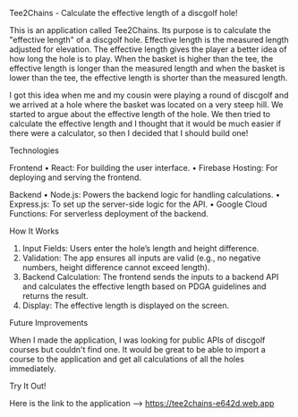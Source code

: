 Tee2Chains - Calculate the effective length of a discgolf hole!

This is an application called Tee2Chains. Its purpose is to calculate the "effective length" of a discgolf hole.
Effective length is the measured length adjusted for elevation. The effective length gives the player a better idea
of how long the hole is to play. When the basket is higher than the tee, the effective length is longer 
than the measured length and when the basket is lower than the tee, the effective length is shorter than 
the measured length.

I got this idea when me and my cousin were playing a round of discgolf and we arrived at a hole where the basket
was located on a very steep hill. We started to argue about the effective length of the hole.
We then tried to calculate the effective length and I thought that it would be much easier if there were a calculator,
so then I decided that I should build one!

Technologies

Frontend
• React: For building the user interface.
• Firebase Hosting: For deploying and serving the frontend.

Backend
• Node.js: Powers the backend logic for handling calculations.
• Express.js: To set up the server-side logic for the API.
• Google Cloud Functions: For serverless deployment of the backend.

How It Works
1. Input Fields: Users enter the hole’s length and height difference.
2. Validation: The app ensures all inputs are valid (e.g., no negative numbers, height difference cannot exceed length).
3. Backend Calculation: The frontend sends the inputs to a backend API and calculates the effective length based on PDGA guidelines and returns the result.
4. Display: The effective length is displayed on the screen.

Future Improvements

When I made the application, I was looking for public APIs of discgolf courses but couldn't find one.
It would be great to be able to import a course to the application and get all calculations of all the holes immediately.

Try It Out!

Here is the link to the application --> https://tee2chains-e642d.web.app 
